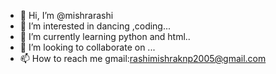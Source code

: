 - 👋 Hi, I’m @mishrarashi
- 👀 I’m interested in dancing ,coding...
- 🌱 I’m currently learning python and html..
- 💞️ I’m looking to collaborate on ...
- 📫 How to reach me gmail:rashimishraknp2005@gmail.com

<!---
mishrarashi/mishrarashi is a ✨ special ✨ repository because its `README.md` (this file) appears on your GitHub profile.
You can click the Preview link to take a look at your changes.
--->
